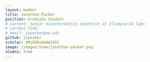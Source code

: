 ```yaml
---
layout: member
title: Jonathan Packer
position: Graduate Student
# current: Senior bioinformatics scientist at Illumina AI labs
# current_link:
# email: jspacker@uw.edu
github: jspacker
scholar: 6MjEQBsAAAAJ&hl
image: /images/team/jonathan-packer.png
alumni: true
---
```


